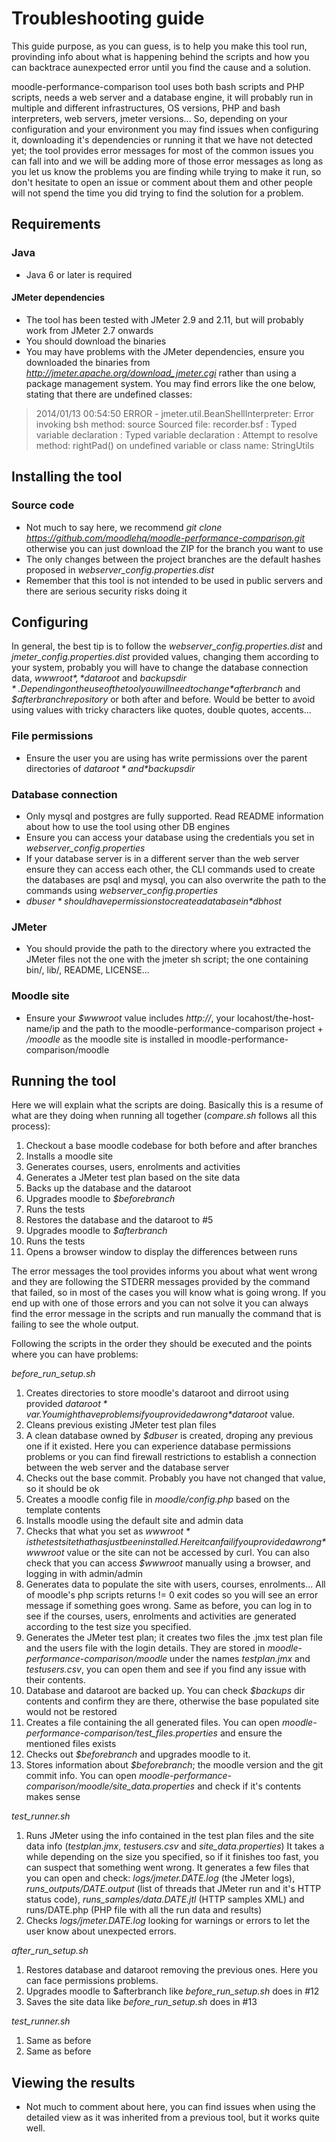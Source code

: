 # Troubleshooting guide

This guide purpose, as you can guess, is to help you make this tool run, provinding info about what is happening behind the scripts and how you can backtrace aunexpected error until you find the cause and a solution.

moodle-performance-comparison tool uses both bash scripts and PHP scripts, needs a web server and a database engine, it will probably run in multiple and different infrastructures, OS versions, PHP and bash interpreters, web servers, jmeter versions... So, depending on your configuration and your environment you may find issues when configuring it, downloading it's dependencies or running it that we have not detected yet; the tool provides error messages for most of the common issues you can fall into and we will be adding more of those error messages as long as you let us know the problems you are finding while trying to make it run, so don't hesitate to open an issue or comment about them and other people will not spend the time you did trying to find the solution for a problem.


## Requirements

### Java
  * Java 6 or later is required

#### JMeter dependencies
  * The tool has been tested with JMeter 2.9 and 2.11, but will probably work from JMeter 2.7 onwards
  * You should download the binaries
  * You may have problems with the JMeter dependencies, ensure you downloaded the binaries from *http://jmeter.apache.org/download_jmeter.cgi* rather than using a package management system. You may find errors like the one below, stating that there are undefined classes:

> 2014/01/13 00:54:50 ERROR - jmeter.util.BeanShellInterpreter: Error invoking bsh method: source Sourced file: recorder.bsf : Typed variable declaration : Typed variable declaration : Attempt to resolve method: rightPad() on undefined variable or class name: StringUtils


## Installing the tool

### Source code
  * Not much to say here, we recommend *git clone https://github.com/moodlehq/moodle-performance-comparison.git* otherwise you can just download the ZIP for the branch you want to use
  * The only changes between the project branches are the default hashes proposed in *webserver_config.properties.dist*
  * Remember that this tool is not intended to be used in public servers and there are serious security risks doing it


## Configuring

In general, the best tip is to follow the *webserver_config.properties.dist* and *jmeter_config.properties.dist* provided values, changing them according to your system, probably you will have to change the database connection data, *$wwwroot*, *$dataroot* and *$backupsdir*. Depending on the use of the tool you will need to change *$afterbranch* and _$afterbranchrepository_ or both after and before. Would be better to avoid using values with tricky characters like quotes, double quotes, accents...

### File permissions
  * Ensure the user you are using has write permissions over the parent directories of *$dataroot* and *$backupsdir*
 
### Database connection
  * Only mysql and postgres are fully supported. Read README information about how to use the tool using other DB engines
  * Ensure you can access your database using the credentials you set in *webserver_config.properties*
  * If your database server is in a different server than the web server ensure they can access each other, the CLI commands used to create the databases are psql and mysql, you can also overwrite the path to the commands using *webserver_config.properties*
  * *$dbuser* should have permissions to create a database in *$dbhost*

### JMeter
  * You should provide the path to the directory where you extracted the JMeter files not the one with the jmeter sh script; the one containing bin/, lib/, README, LICENSE...

### Moodle site
  * Ensure your *$wwwroot* value includes *http://*, your locahost/the-host-name/ip and the path to the moodle-performance-comparison project + */moodle* as the moodle site is installed in moodle-performance-comparison/moodle


## Running the tool

Here we will explain what the scripts are doing. Basically this is a resume of what are they doing when running all together (*compare.sh* follows all this process):

1. Checkout a base moodle codebase for both before and after branches
2. Installs a moodle site
3. Generates courses, users, enrolments and activities
4. Generates a JMeter test plan based on the site data
5. Backs up the database and the dataroot
6. Upgrades moodle to *$beforebranch*
7. Runs the tests
8. Restores the database and the dataroot to #5
9. Upgrades moodle to *$afterbranch*
10. Runs the tests
11. Opens a browser window to display the differences between runs

The error messages the tool provides informs you about what went wrong and they are following the STDERR messages provided by the command that failed, so in most of the cases you will know what is going wrong. If you end up with one of those errors and you can not solve it you can always find the error message in the scripts and run manually the command that is failing to see the whole output. 

Following the scripts in the order they should be executed and the points where you can have problems:

*before_run_setup.sh*

1. Creates directories to store moodle's dataroot and dirroot using provided *$dataroot* var. You might have problems if you provided a wrong *$dataroot* value.
2. Cleans previous existing JMeter test plan files
3. A clean database owned by *$dbuser* is created, droping any previous one if it existed. Here you can experience database permissions problems or you can find firewall restrictions to establish a connection between the web server and the database server
4. Checks out the base commit. Probably you have not changed that value, so it should be ok
5. Creates a moodle config file in *moodle/config.php* based on the template contents
6. Installs moodle using the default site and admin data
7. Checks that what you set as *$wwwroot* is the test site that has just been installed. Here it can fail if you provided a wrong *$wwwroot* value or the site can not be accessed by curl. You can also check that you can access *$wwwroot* manually using a browser, and logging in with admin/admin
8. Generates data to populate the site with users, courses, enrolments... All of moodle's php scripts returns != 0 exit codes so you will see an error message if something goes wrong. Same as before, you can log in to see if the courses, users, enrolments and activities are generated according to the test size you specified.
9. Generates the JMeter test plan; it creates two files the .jmx test plan file and the users file with the login details. They are stored in *moodle-performance-comparison/moodle* under the names *testplan.jmx* and *testusers.csv*, you can open them and see if you find any issue with their contents.
10. Database and dataroot are backed up. You can check *$backups* dir contents and confirm they are there, otherwise the base populated site would not be restored
11. Creates a file containing the all generated files. You can open *moodle-performance-comparison/test_files.properties* and ensure the mentioned files exists
12. Checks out *$beforebranch* and upgrades moodle to it.
13. Stores information about *$beforebranch*; the moodle version and the git commit info. You can open *moodle-performance-comparison/moodle/site_data.properties* and check if it's contents makes sense

*test_runner.sh*

1. Runs JMeter using the info contained in the test plan files and the site data info (*testplan.jmx*, *testusers.csv* and *site_data.properties*) It takes a while depending on the size you specified, so if it finishes too fast, you can suspect that something went wrong. It generates a few files that you can open and check: *logs/jmeter.DATE.log* (the JMeter logs), *runs_outputs/DATE.output* (list of threads that JMeter run and it's HTTP status code), *runs_samples/data.DATE.jtl* (HTTP samples XML) and runs/DATE.php (PHP file with all the run data and results)
2. Checks *logs/jmeter.DATE.log* looking for warnings or errors to let the user know about unexpected errors.

*after_run_setup.sh*

1. Restores database and dataroot removing the previous ones. Here you can face permissions problems.
2. Upgrades moodle to $afterbranch like *before_run_setup.sh* does in #12
3. Saves the site data like *before_run_setup.sh* does in #13

*test_runner.sh*

1. Same as before
2. Same as before


## Viewing the results
  * Not much to comment about here, you can find issues when using the detailed view as it was inherited from a previous tool, but it works quite well.
